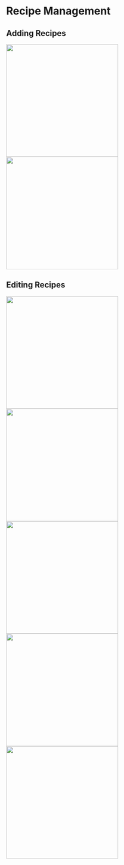 # Recipe Management

## Adding Recipes

<img src="https://github.com/user-attachments/assets/67708195-1591-4bf8-ab51-99514d26e5c7" width="300">
<img src="https://github.com/user-attachments/assets/7ab1e5d4-490d-4a13-b000-0485f65138d2" width="300">

## Editing Recipes

<img src="https://github.com/user-attachments/assets/a953795d-0ff0-469d-be74-ffc51c050121" width="300">
<img src="https://github.com/user-attachments/assets/30d7c7ac-ed6e-48c0-aa4e-b26595899f62" width="300">
<img src="https://github.com/user-attachments/assets/281540a9-3713-4c37-9846-caaff075f8d4" width="300">
<img src="https://github.com/user-attachments/assets/d4870f29-cb8d-4d74-a543-ea5836e511d1" width="300">
<img src="https://github.com/user-attachments/assets/67a92a2e-0635-426d-975b-f59189288e90" width="300">
